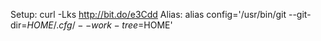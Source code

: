 Setup: curl -Lks http://bit.do/e3Cdd
Alias: alias config='/usr/bin/git --git-dir=$HOME/.cfg/ --work-tree=$HOME'

